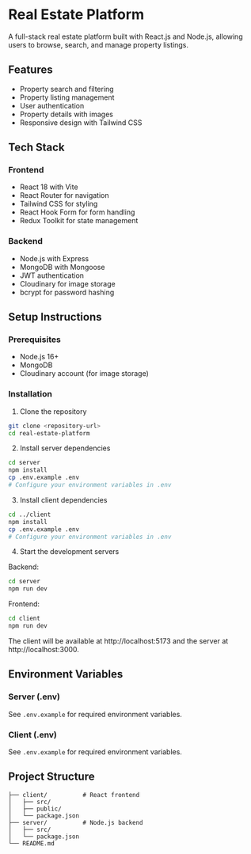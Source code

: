 # Real Estate Platform

A full-stack real estate platform built with React.js and Node.js, allowing users to browse, search, and manage property listings.

## Features

- Property search and filtering
- Property listing management  
- User authentication
- Property details with images
- Responsive design with Tailwind CSS

## Tech Stack

### Frontend
- React 18 with Vite
- React Router for navigation
- Tailwind CSS for styling
- React Hook Form for form handling
- Redux Toolkit for state management

### Backend  
- Node.js with Express
- MongoDB with Mongoose
- JWT authentication
- Cloudinary for image storage
- bcrypt for password hashing

## Setup Instructions

### Prerequisites
- Node.js 16+
- MongoDB
- Cloudinary account (for image storage)

### Installation

1. Clone the repository
```bash
git clone <repository-url>
cd real-estate-platform
```

2. Install server dependencies
```bash
cd server
npm install
cp .env.example .env
# Configure your environment variables in .env
```

3. Install client dependencies  
```bash
cd ../client
npm install
cp .env.example .env
# Configure your environment variables in .env
```

4. Start the development servers

Backend:
```bash
cd server
npm run dev
```

Frontend:
```bash
cd client  
npm run dev
```

The client will be available at http://localhost:5173 and the server at http://localhost:3000.

## Environment Variables

### Server (.env)
See `.env.example` for required environment variables.

### Client (.env)
See `.env.example` for required environment variables.

## Project Structure

```
├── client/          # React frontend
│   ├── src/
│   ├── public/
│   └── package.json
├── server/          # Node.js backend  
│   ├── src/
│   └── package.json
└── README.md
```